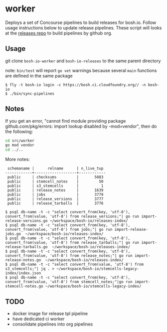 # worker
Deploys a set of Concourse pipelines to build releases for bosh.io. Follow usage instructions below to update release pipelines. These script will looks at the [releases repo](https://github.com/cloudfoundry/bosh-io-releases) to build pipelines by github org.

## Usage

git clone `bosh-io-worker` and `bosh-io-releases` to the same parent directory

note: `bin/test` will report `go vet` warnings because several `main` functions
are defined in the same package

```
$ fly -t bosh-io login -c https://bosh.ci.cloudfoundry.org// -n bosh-io
$ ./bin/sync-pipelines
```

## Notes

If you get an error, "cannot find module providing package github.com/pkg/errors: import lookup disabled by -mod=vendor", then do the following:

```bash
cd src/worker
go mod vendor
cd ../..
```

More notes:

```
 schemaname |      relname      | n_live_tup
------------+-------------------+------------
 public     | checksums         |       5083
 public     | stemcell_notes    |         50
 public     | s3_stemcells      |          1
 public     | release_notes     |       1639
 public     | jobs              |       3779
 public     | release_versions  |       3777
 public     | release_tarballs  |       3776
```

```
$ psql db-name -t -c "select convert_from(key, 'utf-8'), convert_from(value, 'utf-8') from release_versions;"| go run import-release-versions.go ~/workspace/bosh-io/releases-index/
$ psql db-name -t -c "select convert_from(key, 'utf-8'), convert_from(value, 'utf-8') from jobs;"| go run import-release-jobs.go  ~/workspace/bosh-io/releases-index/
$ psql db-name -t -c "select convert_from(key, 'utf-8'), convert_from(value, 'utf-8') from release_tarballs;"| go run import-release-tarballs.go  ~/workspace/bosh-io/releases-index/
$ psql db-name -t -c "select convert_from(key, 'utf-8'), convert_from(value, 'utf-8') from release_notes;"| go run import-release-notes.go  ~/workspace/bosh-io/releases-index/
$ psql db-name -t -c "select convert_from(value, 'utf-8') from s3_stemcells;"| jq . > ~/workspace/bosh-io/stemcells-legacy-index/index.json
$ psql db-name -t -c "select convert_from(key, 'utf-8'), convert_from(value, 'utf-8') from stemcell_notes;"|go run import-stemcell-notes.go ~/workspace/bosh-io/stemcells-legacy-index/
```

## TODO

- docker image for release tpl pipeline
- have dedicated ci worker
- consolidate pipelines into org pipelines

